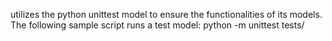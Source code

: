 utilizes the python unittest model to ensure the functionalities of its models. The following sample script runs a test model: python -m unittest tests/
